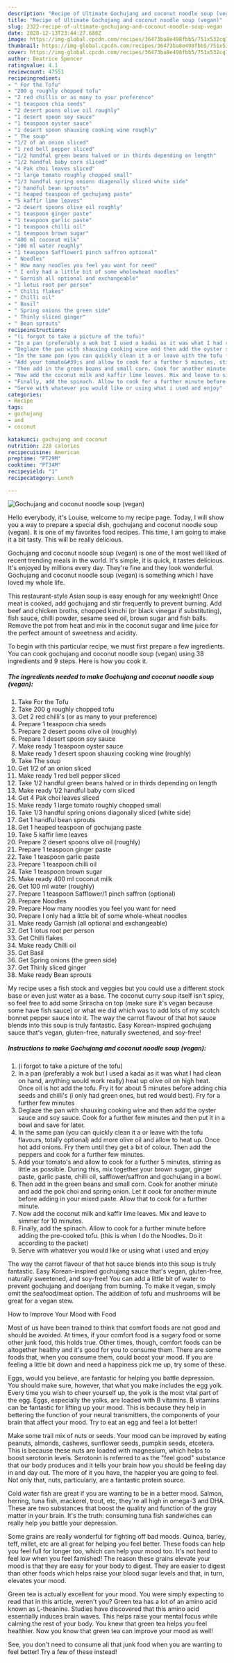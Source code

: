 ```yaml
---
description: "Recipe of Ultimate Gochujang and coconut noodle soup (vegan)"
title: "Recipe of Ultimate Gochujang and coconut noodle soup (vegan)"
slug: 2322-recipe-of-ultimate-gochujang-and-coconut-noodle-soup-vegan
date: 2020-12-13T23:44:27.680Z
image: https://img-global.cpcdn.com/recipes/36473ba8e498fbb5/751x532cq70/gochujang-and-coconut-noodle-soup-vegan-recipe-main-photo.jpg
thumbnail: https://img-global.cpcdn.com/recipes/36473ba8e498fbb5/751x532cq70/gochujang-and-coconut-noodle-soup-vegan-recipe-main-photo.jpg
cover: https://img-global.cpcdn.com/recipes/36473ba8e498fbb5/751x532cq70/gochujang-and-coconut-noodle-soup-vegan-recipe-main-photo.jpg
author: Beatrice Spencer
ratingvalue: 4.1
reviewcount: 47551
recipeingredient:
- " For the Tofu"
- "200 g roughly chopped tofu"
- "2 red chillis or as many to your preference"
- "1 teaspoon chia seeds"
- "2 desert poons olive oil roughly"
- "1 desert spoon soy sauce"
- "1 teaspoon oyster sauce"
- "1 desert spoon shauxing cooking wine roughly"
- " The soup"
- "1/2 of an onion sliced"
- "1 red bell pepper sliced"
- "1/2 handful green beans halved or in thirds depending on length"
- "1/2 handful baby corn sliced"
- "4 Pak choi leaves sliced"
- "1 large tomato roughly chopped small"
- "1/3 handful spring onions diagonally sliced white side"
- "1 handful bean sprouts"
- "1 heaped teaspoon of gochujang paste"
- "5 kaffir lime leaves"
- "2 desert spoons olive oil roughly"
- "1 teaspoon ginger paste"
- "1 teaspoon garlic paste"
- "1 teaspoon chilli oil"
- "1 teaspoon brown sugar"
- "400 ml coconut milk"
- "100 ml water roughly"
- "1 teaspoon Safflower1 pinch saffron optional"
- " Noodles"
- " How many noodles you feel you want for need"
- " I only had a little bit of some wholewheat noodles"
- " Garnish all optional and exchangeable"
- "1 lotus root per person"
- " Chilli flakes"
- " Chilli oil"
- " Basil"
- " Spring onions the green side"
- " Thinly sliced ginger"
- " Bean sprouts"
recipeinstructions:
- "(i forgot to take a picture of the tofu)"
- "In a pan (preferably a wok but I used a kadai as it was what I had clean on hand, anything would work really) heat up olive oil on high heat. Once oil is hot add the tofu. Fry it for about 5 minutes before adding chia seeds and chilli&#39;s (i only had green ones, but red would best). Fry for a further few minutes"
- "Deglaze the pan with shauxing cooking wine and then add the oyster sauce and soy sauce. Cook for a further few minutes and then put it in a bowl and save for later."
- "In the same pan (you can quickly clean it a or leave with the tofu flavours, totally optional) add more olive oil and allow to heat up. Once hot add onions. Fry them until they get a bit of colour. Then add the peppers and cook for a further few minutes."
- "Add your tomato&#39;s and allow to cook for a further 5 minutes, stirring as little as possible. During this, mix together your brown sugar, ginger paste, garlic paste, chilli oil, safflower/saffron and gochujang in a bowl."
- "Then add in the green beans and small corn. Cook for another minute and add the pok choi and spring onion. Let it cook for another minute before adding in your mixed paste. Allow that to cook for a further minute."
- "Now add the coconut milk and kaffir lime leaves. Mix and leave to simmer for 10 minutes."
- "Finally, add the spinach. Allow to cook for a further minute before adding the pre-cooked tofu. (this is when I do the Noodles. Do it according to the packet)"
- "Serve with whatever you would like or using what i used and enjoy"
categories:
- Recipe
tags:
- gochujang
- and
- coconut

katakunci: gochujang and coconut 
nutrition: 228 calories
recipecuisine: American
preptime: "PT29M"
cooktime: "PT34M"
recipeyield: "1"
recipecategory: Lunch

---
```



![Gochujang and coconut noodle soup (vegan)](https://img-global.cpcdn.com/recipes/36473ba8e498fbb5/751x532cq70/gochujang-and-coconut-noodle-soup-vegan-recipe-main-photo.jpg)

Hello everybody, it's Louise, welcome to my recipe page. Today, I will show you a way to prepare a special dish, gochujang and coconut noodle soup (vegan). It is one of my favorites food recipes. This time, I am going to make it a bit tasty. This will be really delicious.

Gochujang and coconut noodle soup (vegan) is one of the most well liked of recent trending meals in the world. It's simple, it is quick, it tastes delicious. It's enjoyed by millions every day. They're fine and they look wonderful. Gochujang and coconut noodle soup (vegan) is something which I have loved my whole life.

This restaurant-style Asian soup is easy enough for any weeknight! Once meat is cooked, add gochujang and stir frequently to prevent burning. Add beef and chicken broths, chopped kimchi (or black vinegar if substituting), fish sauce, chilli powder, sesame seed oil, brown sugar and fish balls. Remove the pot from heat and mix in the coconut sugar and lime juice for the perfect amount of sweetness and acidity.


To begin with this particular recipe, we must first prepare a few ingredients. You can cook gochujang and coconut noodle soup (vegan) using 38 ingredients and 9 steps. Here is how you cook it.

<!--inarticleads1-->

##### The ingredients needed to make Gochujang and coconut noodle soup (vegan):

1. Take  For the Tofu
1. Take 200 g roughly chopped tofu
1. Get 2 red chilli&#39;s (or as many to your preference)
1. Prepare 1 teaspoon chia seeds
1. Prepare 2 desert poons olive oil (roughly)
1. Prepare 1 desert spoon soy sauce
1. Make ready 1 teaspoon oyster sauce
1. Make ready 1 desert spoon shauxing cooking wine (roughly)
1. Take  The soup
1. Get 1/2 of an onion sliced
1. Make ready 1 red bell pepper sliced
1. Take 1/2 handful green beans halved or in thirds depending on length
1. Make ready 1/2 handful baby corn sliced
1. Get 4 Pak choi leaves sliced
1. Make ready 1 large tomato roughly chopped small
1. Take 1/3 handful spring onions diagonally sliced (white side)
1. Get 1 handful bean sprouts
1. Get 1 heaped teaspoon of gochujang paste
1. Take 5 kaffir lime leaves
1. Prepare 2 desert spoons olive oil (roughly)
1. Prepare 1 teaspoon ginger paste
1. Take 1 teaspoon garlic paste
1. Prepare 1 teaspoon chilli oil
1. Take 1 teaspoon brown sugar
1. Make ready 400 ml coconut milk
1. Get 100 ml water (roughly)
1. Prepare 1 teaspoon Safflower/1 pinch saffron (optional)
1. Prepare  Noodles
1. Prepare  How many noodles you feel you want for need
1. Prepare  I only had a little bit of some whole-wheat noodles
1. Make ready  Garnish (all optional and exchangeable)
1. Get 1 lotus root per person
1. Get  Chilli flakes
1. Make ready  Chilli oil
1. Get  Basil
1. Get  Spring onions (the green side)
1. Get  Thinly sliced ginger
1. Make ready  Bean sprouts


My recipe uses a fish stock and veggies but you could use a different stock base or even just water as a base. The coconut curry soup itself isn&#39;t spicy, so feel free to add some Sriracha on top (make sure it&#39;s vegan because some have fish sauce) or what we did which was to add lots of my scotch bonnet pepper sauce into it. The way the carrot flavour of that hot sauce blends into this soup is truly fantastic. Easy Korean-inspired gochujang sauce that&#39;s vegan, gluten-free, naturally sweetened, and soy-free! 

<!--inarticleads2-->

##### Instructions to make Gochujang and coconut noodle soup (vegan):

1. (i forgot to take a picture of the tofu)
1. In a pan (preferably a wok but I used a kadai as it was what I had clean on hand, anything would work really) heat up olive oil on high heat. Once oil is hot add the tofu. Fry it for about 5 minutes before adding chia seeds and chilli&#39;s (i only had green ones, but red would best). Fry for a further few minutes
1. Deglaze the pan with shauxing cooking wine and then add the oyster sauce and soy sauce. Cook for a further few minutes and then put it in a bowl and save for later.
1. In the same pan (you can quickly clean it a or leave with the tofu flavours, totally optional) add more olive oil and allow to heat up. Once hot add onions. Fry them until they get a bit of colour. Then add the peppers and cook for a further few minutes.
1. Add your tomato&#39;s and allow to cook for a further 5 minutes, stirring as little as possible. During this, mix together your brown sugar, ginger paste, garlic paste, chilli oil, safflower/saffron and gochujang in a bowl.
1. Then add in the green beans and small corn. Cook for another minute and add the pok choi and spring onion. Let it cook for another minute before adding in your mixed paste. Allow that to cook for a further minute.
1. Now add the coconut milk and kaffir lime leaves. Mix and leave to simmer for 10 minutes.
1. Finally, add the spinach. Allow to cook for a further minute before adding the pre-cooked tofu. (this is when I do the Noodles. Do it according to the packet)
1. Serve with whatever you would like or using what i used and enjoy


The way the carrot flavour of that hot sauce blends into this soup is truly fantastic. Easy Korean-inspired gochujang sauce that&#39;s vegan, gluten-free, naturally sweetened, and soy-free! You can add a little bit of water to prevent gochujang and doenjang from burning. To make it vegan, simply omit the seafood/meat option. The addition of tofu and mushrooms will be great for a vegan stew. 

How to Improve Your Mood with Food


Most of us have been trained to think that comfort foods are not good and should be avoided. At times, if your comfort food is a sugary food or some other junk food, this holds true. Other times, though, comfort foods can be altogether healthy and it's good for you to consume them. There are some foods that, when you consume them, could boost your mood. If you are feeling a little bit down and need a happiness pick me up, try some of these.

Eggs, would you believe, are fantastic for helping you battle depression. You should make sure, however, that what you make includes the egg yolk. Every time you wish to cheer yourself up, the yolk is the most vital part of the egg. Eggs, especially the yolks, are loaded with B vitamins. B vitamins can be fantastic for lifting up your mood. This is because they help in bettering the function of your neural transmitters, the components of your brain that affect your mood. Try to eat an egg and feel a lot better!

Make some trail mix of nuts or seeds. Your mood can be improved by eating peanuts, almonds, cashews, sunflower seeds, pumpkin seeds, etcetera. This is because these nuts are loaded with magnesium, which helps to boost serotonin levels. Serotonin is referred to as the "feel good" substance that our body produces and it tells your brain how you should be feeling day in and day out. The more of it you have, the happier you are going to feel. Not only that, nuts, particularly, are a fantastic protein source.

Cold water fish are great if you are wanting to be in a better mood. Salmon, herring, tuna fish, mackerel, trout, etc, they're all high in omega-3 and DHA. These are two substances that boost the quality and function of the gray matter in your brain. It's the truth: consuming tuna fish sandwiches can really help you battle your depression. 

Some grains are really wonderful for fighting off bad moods. Quinoa, barley, teff, millet, etc are all great for helping you feel better. These foods can help you feel full for longer too, which can help your mood too. It's not hard to feel low when you feel famished! The reason these grains elevate your mood is that they are easy for your body to digest. They are easier to digest than other foods which helps raise your blood sugar levels and that, in turn, elevates your mood.

Green tea is actually excellent for your mood. You were simply expecting to read that in this article, weren't you? Green tea has a lot of an amino acid known as L-theanine. Studies have discovered that this amino acid essentially induces brain waves. This helps raise your mental focus while calming the rest of your body. You knew that green tea helps you feel healthier. Now you know that green tea can improve your mood as well!

See, you don't need to consume all that junk food when you are wanting to feel better! Try a few of these instead!

